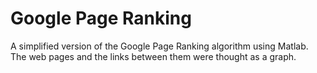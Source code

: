 # Google Page Ranking

A simplified version of the Google Page Ranking algorithm using Matlab. The web pages and the links between them were thought as a graph.
